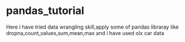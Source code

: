 # pandas_tutorial
Here i have tried data wrangling skill,apply some of pandas libraray like dropna,count_values,sum,mean,max and i have used olx car data
